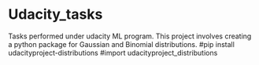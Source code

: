 # Udacity_tasks
Tasks performed under udacity ML program.
This project involves creating a python package for Gaussian and Binomial distributions.
#pip install udacityproject-distributions
#import udacityproject_distributions
